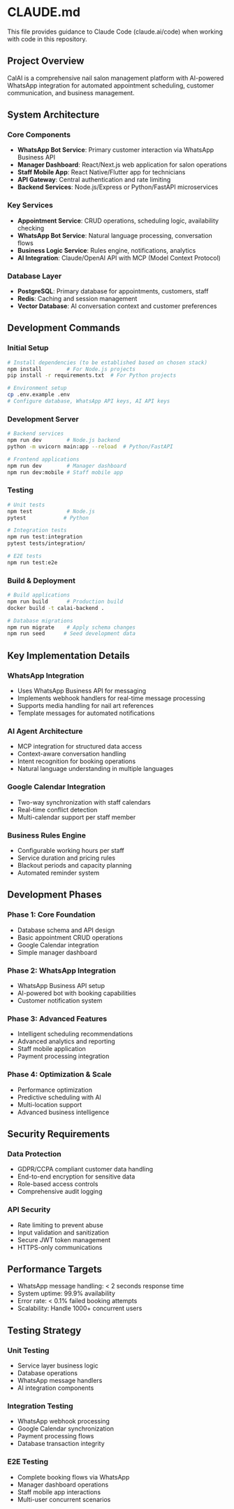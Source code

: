 # CLAUDE.md

This file provides guidance to Claude Code (claude.ai/code) when working with code in this repository.

## Project Overview

CalAI is a comprehensive nail salon management platform with AI-powered WhatsApp integration for automated appointment scheduling, customer communication, and business management.

## System Architecture

### Core Components
- **WhatsApp Bot Service**: Primary customer interaction via WhatsApp Business API
- **Manager Dashboard**: React/Next.js web application for salon operations
- **Staff Mobile App**: React Native/Flutter app for technicians
- **API Gateway**: Central authentication and rate limiting
- **Backend Services**: Node.js/Express or Python/FastAPI microservices

### Key Services
- **Appointment Service**: CRUD operations, scheduling logic, availability checking
- **WhatsApp Bot Service**: Natural language processing, conversation flows
- **Business Logic Service**: Rules engine, notifications, analytics
- **AI Integration**: Claude/OpenAI API with MCP (Model Context Protocol)

### Database Layer
- **PostgreSQL**: Primary database for appointments, customers, staff
- **Redis**: Caching and session management
- **Vector Database**: AI conversation context and customer preferences

## Development Commands

### Initial Setup
```bash
# Install dependencies (to be established based on chosen stack)
npm install        # For Node.js projects
pip install -r requirements.txt  # For Python projects

# Environment setup
cp .env.example .env
# Configure database, WhatsApp API keys, AI API keys
```

### Development Server
```bash
# Backend services
npm run dev        # Node.js backend
python -m uvicorn main:app --reload  # Python/FastAPI

# Frontend applications
npm run dev        # Manager dashboard
npm run dev:mobile # Staff mobile app
```

### Testing
```bash
# Unit tests
npm test           # Node.js
pytest            # Python

# Integration tests
npm run test:integration
pytest tests/integration/

# E2E tests
npm run test:e2e
```

### Build & Deployment
```bash
# Build applications
npm run build      # Production build
docker build -t calai-backend .

# Database migrations
npm run migrate    # Apply schema changes
npm run seed      # Seed development data
```

## Key Implementation Details

### WhatsApp Integration
- Uses WhatsApp Business API for messaging
- Implements webhook handlers for real-time message processing
- Supports media handling for nail art references
- Template messages for automated notifications

### AI Agent Architecture
- MCP integration for structured data access
- Context-aware conversation handling
- Intent recognition for booking operations
- Natural language understanding in multiple languages

### Google Calendar Integration
- Two-way synchronization with staff calendars
- Real-time conflict detection
- Multi-calendar support per staff member

### Business Rules Engine
- Configurable working hours per staff
- Service duration and pricing rules
- Blackout periods and capacity planning
- Automated reminder system

## Development Phases

### Phase 1: Core Foundation
- Database schema and API design
- Basic appointment CRUD operations
- Google Calendar integration
- Simple manager dashboard

### Phase 2: WhatsApp Integration
- WhatsApp Business API setup
- AI-powered bot with booking capabilities
- Customer notification system

### Phase 3: Advanced Features
- Intelligent scheduling recommendations
- Advanced analytics and reporting
- Staff mobile application
- Payment processing integration

### Phase 4: Optimization & Scale
- Performance optimization
- Predictive scheduling with AI
- Multi-location support
- Advanced business intelligence

## Security Requirements

### Data Protection
- GDPR/CCPA compliant customer data handling
- End-to-end encryption for sensitive data
- Role-based access controls
- Comprehensive audit logging

### API Security
- Rate limiting to prevent abuse
- Input validation and sanitization
- Secure JWT token management
- HTTPS-only communications

## Performance Targets

- WhatsApp message handling: < 2 seconds response time
- System uptime: 99.9% availability
- Error rate: < 0.1% failed booking attempts
- Scalability: Handle 1000+ concurrent users

## Testing Strategy

### Unit Testing
- Service layer business logic
- Database operations
- WhatsApp message handlers
- AI integration components

### Integration Testing
- WhatsApp webhook processing
- Google Calendar synchronization
- Payment processing flows
- Database transaction integrity

### E2E Testing
- Complete booking flows via WhatsApp
- Manager dashboard operations
- Staff mobile app interactions
- Multi-user concurrent scenarios